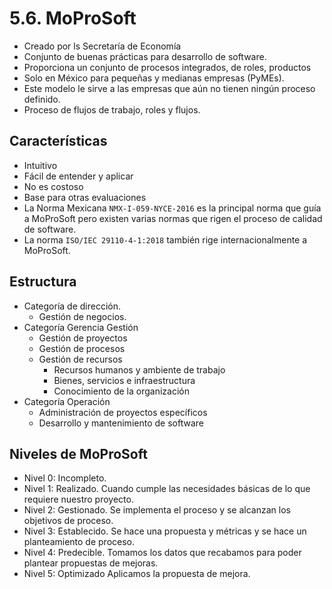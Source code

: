 # 5.6. MoProSoft

- Creado por ls Secretaría de Economía
- Conjunto de buenas prácticas para desarrollo de software.
- Proporciona un conjunto de procesos integrados, de roles, productos
- Solo en México para pequeñas y medianas empresas (PyMEs).
- Este modelo le sirve a las empresas que aún no tienen ningún proceso definido.
- Proceso de flujos de trabajo, roles y flujos.

## Características

- Intuitivo
- Fácil de entender y aplicar
- No es costoso
- Base para otras evaluaciones
- La Norma Mexicana `NMX-I-059-NYCE-2016` es la principal norma que guía a MoProSoft
  pero existen varias normas que rigen el proceso de calidad de software.
- La norma `ISO/IEC 29110-4-1:2018` también rige internacionalmente a MoProSoft.

## Estructura

- Categoría de dirección.
  - Gestión de negocios.
- Categoría Gerencia Gestión
  - Gestión de proyectos
  - Gestión de procesos
  - Gestión de recursos
    - Recursos humanos y ambiente de trabajo
    - Bienes, servicios e infraestructura
    - Conocimiento de la organización
- Categoría Operación
  - Administración de proyectos específicos
  - Desarrollo y mantenimiento de software

## Niveles de MoProSoft

- Nivel 0: Incompleto.
- Nivel 1: Realizado.
  Cuando cumple las necesidades básicas de lo que requiere nuestro proyecto.
- Nivel 2: Gestionado.
  Se implementa el proceso y se alcanzan los objetivos de proceso.
- Nivel 3: Establecido.
  Se hace una propuesta y métricas y se hace un planteamiento de proceso.
- Nivel 4: Predecible.
  Tomamos los datos que recabamos para poder plantear propuestas de mejoras.
- Nivel 5: Optimizado
  Aplicamos la propuesta de mejora.

